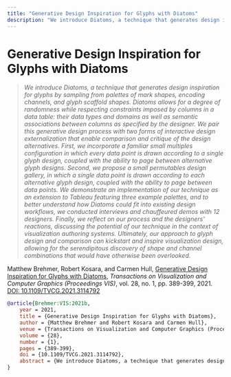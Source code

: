 ```yaml
---
title: "Generative Design Inspiration for Glyphs with Diatoms"
description: "We introduce Diatoms, a technique that generates design inspiration for glyphs by sampling from palettes of mark shapes, encoding channels, and glyph scaffold shapes. Diatoms allows for a degree of randomness while respecting constraints imposed by columns in a data table: their data types and domains as well as semantic associations between columns as specified by the designer. We pair this generative design process with two forms of interactive design externalization that enable comparison and critique of the design alternatives. First, we incorporate a familiar small multiples configuration in which every data point is drawn according to a single glyph design, coupled with the ability to page between alternative glyph designs. Second, we propose a small permutables design gallery, in which a single data point is drawn according to each alternative glyph design, coupled with the ability to page between data points. We demonstrate an implementation of our technique as an extension to Tableau featuring three example palettes, and to better understand how Diatoms could fit into existing design workflows, we conducted interviews and chauffeured demos with 12 designers. Finally, we reflect on our process and the designers' reactions, discussing the potential of our technique in the context of visualization authoring systems. Ultimately, our approach to glyph design and comparison can kickstart and inspire visualization design, allowing for the serendipitous discovery of shape and channel combinations that would have otherwise been overlooked."
---
```


# Generative Design Inspiration for Glyphs with Diatoms

> _We introduce Diatoms, a technique that generates design inspiration for glyphs by sampling from palettes of mark shapes, encoding channels, and glyph scaffold shapes. Diatoms allows for a degree of randomness while respecting constraints imposed by columns in a data table: their data types and domains as well as semantic associations between columns as specified by the designer. We pair this generative design process with two forms of interactive design externalization that enable comparison and critique of the design alternatives. First, we incorporate a familiar small multiples configuration in which every data point is drawn according to a single glyph design, coupled with the ability to page between alternative glyph designs. Second, we propose a small permutables design gallery, in which a single data point is drawn according to each alternative glyph design, coupled with the ability to page between data points. We demonstrate an implementation of our technique as an extension to Tableau featuring three example palettes, and to better understand how Diatoms could fit into existing design workflows, we conducted interviews and chauffeured demos with 12 designers. Finally, we reflect on our process and the designers' reactions, discussing the potential of our technique in the context of visualization authoring systems. Ultimately, our approach to glyph design and comparison can kickstart and inspire visualization design, allowing for the serendipitous discovery of shape and channel combinations that would have otherwise been overlooked._

Matthew Brehmer, Robert Kosara, and Carmen Hull, <a href="https://media.eagereyes.org/papers/2021/Brehmer-VIS-2021b.pdf" target="_blank">Generative Design Inspiration for Glyphs with Diatoms</a>, _Transactions on Visualization and Computer Graphics (Proceedings VIS)_, vol. 28, no. 1, pp. 389-399, 2021. <a href="https://dx.doi.org/10.1109/TVCG.2021.3114792" target="_new">DOI: 10.1109/TVCG.2021.3114792</a>


```bibtex
@article{Brehmer:VIS:2021b,
	year = 2021,
	title = {Generative Design Inspiration for Glyphs with Diatoms},
	author = {Matthew Brehmer and Robert Kosara and Carmen Hull},
	venue = {Transactions on Visualization and Computer Graphics (Proceedings VIS)},
	volume = {28},
	number = {1},
	pages = {389-399},
	doi = {10.1109/TVCG.2021.3114792},
	abstract = {We introduce Diatoms, a technique that generates design inspiration for glyphs by sampling from palettes of mark shapes, encoding channels, and glyph scaffold shapes. Diatoms allows for a degree of randomness while respecting constraints imposed by columns in a data table: their data types and domains as well as semantic associations between columns as specified by the designer. We pair this generative design process with two forms of interactive design externalization that enable comparison and critique of the design alternatives. First, we incorporate a familiar small multiples configuration in which every data point is drawn according to a single glyph design, coupled with the ability to page between alternative glyph designs. Second, we propose a small permutables design gallery, in which a single data point is drawn according to each alternative glyph design, coupled with the ability to page between data points. We demonstrate an implementation of our technique as an extension to Tableau featuring three example palettes, and to better understand how Diatoms could fit into existing design workflows, we conducted interviews and chauffeured demos with 12 designers. Finally, we reflect on our process and the designers' reactions, discussing the potential of our technique in the context of visualization authoring systems. Ultimately, our approach to glyph design and comparison can kickstart and inspire visualization design, allowing for the serendipitous discovery of shape and channel combinations that would have otherwise been overlooked.},
}
```

